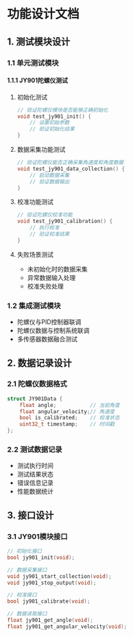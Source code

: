 # 功能设计文档

## 1. 测试模块设计

### 1.1 单元测试模块

#### 1.1.1 JY901陀螺仪测试
1. 初始化测试
   ```c
   // 验证陀螺仪模块是否能够正确初始化
   void test_jy901_init() {
       // 设置初始参数
       // 验证初始化结果
   }
   ```

2. 数据采集功能测试
   ```c
   // 验证陀螺仪能否正确采集角速度和角度数据
   void test_jy901_data_collection() {
       // 启动数据采集
       // 验证数据输出
   }
   ```

3. 校准功能测试
   ```c
   // 验证陀螺仪校准功能
   void test_jy901_calibration() {
       // 执行校准
       // 验证校准结果
   }
   ```

4. 失败场景测试
   - 未初始化时的数据采集
   - 异常数据输入处理
   - 校准失败处理

### 1.2 集成测试模块
- 陀螺仪与PID控制器联调
- 陀螺仪数据与控制系统联调
- 多传感器数据融合测试

## 2. 数据记录设计
### 2.1 陀螺仪数据格式
```c
struct JY901Data {
    float angle;           // 当前角度
    float angular_velocity;// 角速度
    bool is_calibrated;    // 校准状态
    uint32_t timestamp;    // 时间戳
};
```

### 2.2 测试数据记录
- 测试执行时间
- 测试结果状态
- 错误信息记录
- 性能数据统计

## 3. 接口设计
### 3.1 JY901模块接口
```c
// 初始化接口
bool jy901_init(void);

// 数据采集接口
void jy901_start_collection(void);
void jy901_stop_output(void);

// 校准接口
bool jy901_calibrate(void);

// 数据读取接口
float jy901_get_angle(void);
float jy901_get_angular_velocity(void);
```